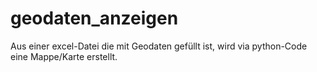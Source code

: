 # geodaten_anzeigen
Aus einer excel-Datei die mit Geodaten gefüllt ist, wird via python-Code eine Mappe/Karte erstellt.
